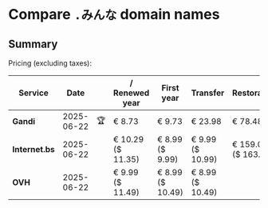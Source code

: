 # Compare `.みんな` domain names

## Summary

Pricing (excluding taxes):

| Service | Date |  | / Renewed year | First year | Transfer | Restoration |
|--|--|--|--|--|--|--|
| **Gandi** | 2025-06-22 | 🏆 | € 8.73 | € 9.73 | € 23.98 | € 78.48 |
| **Internet.bs** | 2025-06-22 |  | € 10.29<br>($ 11.35) | € 8.99<br>($ 9.99) | € 9.99<br>($ 10.99) | € 159.05<br>($ 163.55) |
| **OVH** | 2025-06-22 |  | € 9.99<br>($ 11.49) | € 8.99<br>($ 10.49) | € 8.99<br>($ 10.49) |  |
